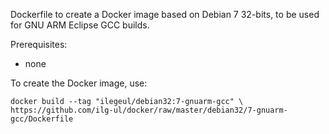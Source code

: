 Dockerfile to create a Docker image based on Debian 7 32-bits, to be used for GNU ARM Eclipse GCC builds.

Prerequisites:

- none


To create the Docker image, use:

	docker build --tag "ilegeul/debian32:7-gnuarm-gcc" \
	https://github.com/ilg-ul/docker/raw/master/debian32/7-gnuarm-gcc/Dockerfile

